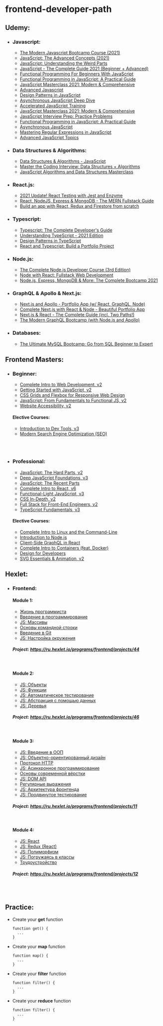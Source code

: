 # frontend-developer-path

## Udemy:
  - ### Javascript: 
    - [The Modern Javascript Bootcamp Course (2021)](https://www.udemy.com/course/javascript-beginners-complete-tutorial/)
    - [JavaScript: The Advanced Concepts (2021)](https://www.udemy.com/course/advanced-javascript-concepts/)
    - [JavaScript: Understanding the Weird Parts](https://www.udemy.com/course/understand-javascript/)
    - [JavaScript - The Complete Guide 2021 (Beginner + Advanced)](https://www.udemy.com/course/javascript-the-complete-guide-2020-beginner-advanced/)
    - [Functional Programming For Beginners With JavaScript](https://www.udemy.com/course/functional-programming-for-beginners-with-javascript/)
    - [Functional Programming in JavaScript: A Practical Guide](https://www.udemy.com/course/functional-programming-in-javascript-a-practical-guide/)
    - [JavaScript Masterclass 2021: Modern & Comprehensive](https://www.udemy.com/course/js-masterclass/)
    - [Advanced Javascript](https://www.udemy.com/course/javascript-advanced/)
    - [Design Patterns in JavaScript](https://www.udemy.com/course/design-patterns-javascript/)
    - [Asynchronous JavaScript Deep Dive](https://www.udemy.com/course/asynchronous-javascript-deep-dive/)
    - [Accelerated JavaScript Training](https://www.udemy.com/course/javascript-bootcamp-2016/)
    - [JavaScript Masterclass 2021: Modern & Comprehensive](https://www.udemy.com/course/js-masterclass/)
    - [JavaScript Interview Prep: Practice Problems](https://www.udemy.com/course/javascript-interview-prep/)
    - [Functional Programming in JavaScript: A Practical Guide](https://www.udemy.com/course/functional-programming-in-javascript-a-practical-guide/)
    - [Asynchronous JavaScript](https://www.udemy.com/course/asynchronous-javascript/)
    - [Mastering Regular Expressions in JavaScript](https://www.udemy.com/course/mastering-regular-expressions-in-javascript/)
    - [Advanced JavaScript Topics](https://www.udemy.com/course/learn-modern-javascript-advanced-topics/)

  - ### Data Structures & Algorithms:
    - [Data Structures & Algorithms - JavaScript](https://www.udemy.com/course/data-structures-algorithms-javascript/)
    - [Master the Coding Interview: Data Structures + Algorithms](https://www.udemy.com/course/master-the-coding-interview-data-structures-algorithms/)
    - [JavaScript Algorithms and Data Structures Masterclass](https://www.udemy.com/course/js-algorithms-and-data-structures-masterclass/)

  - ### React.js:
    - [2021 Update! React Testing with Jest and Enzyme](https://www.udemy.com/course/react-testing-with-jest-and-enzyme/)
    - [React, NodeJS, Express & MongoDB - The MERN Fullstack Guide](https://www.udemy.com/course/react-nodejs-express-mongodb-the-mern-fullstack-guide/)
    - [Build an app with React, Redux and Firestore from scratch](https://www.udemy.com/course/build-an-app-with-react-redux-and-firestore-from-scratch/)

  - ### Typescript:
    - [Typescript: The Complete Developer's Guide](https://www.udemy.com/course/typescript-the-complete-developers-guide/)
    - [Understanding TypeScript - 2021 Edition](https://www.udemy.com/course/understanding-typescript/)
    - [Design Patterns in TypeScript](https://www.udemy.com/course/design-patterns-typescript/)
    - [React and Typescript: Build a Portfolio Project](https://www.udemy.com/course/react-and-typescript-build-a-portfolio-project/)

  - ### Node.js:
    - [The Complete Node.js Developer Course (3rd Edition)](https://www.udemy.com/course/the-complete-nodejs-developer-course-2/)
    - [Node with React: Fullstack Web Development](https://www.udemy.com/course/node-with-react-fullstack-web-development/)
    - [Node.js, Express, MongoDB & More: The Complete Bootcamp 2021](https://www.udemy.com/course/nodejs-express-mongodb-bootcamp/)

  - ### GraphQL & Apollo & Next.js:
    - [Next.js and Apollo - Portfolio App (w/ React, GraphQL, Node)](https://www.udemy.com/course/nextjs-and-apollo-portfolio-app-w-react-graphql-node/)
    - [Complete Next.js with React & Node - Beautiful Portfolio App](https://www.udemy.com/course/awesome-nextjs-with-react-and-node-amazing-portfolio-app/)
    - [Next.js & React - The Complete Guide (incl. Two Paths!)](https://www.udemy.com/course/nextjs-react-the-complete-guide/)
    - [The Modern GraphQL Bootcamp (with Node.js and Apollo)](https://www.udemy.com/course/graphql-bootcamp/)
  
  - ### Databases:
    - [The Ultimate MySQL Bootcamp: Go from SQL Beginner to Expert](https://www.udemy.com/course/the-ultimate-mysql-bootcamp-go-from-sql-beginner-to-expert/)
## Frontend Masters:

- ### Beginner:
  - [Complete Intro to Web Development, v2](https://frontendmasters.com/courses/web-development-v2/)
  - [Getting Started with JavaScript, v2](https://frontendmasters.com/courses/getting-started-javascript-v2/)
  - [CSS Grids and Flexbox for Responsive Web Design](https://frontendmasters.com/courses/css-grids-flexbox/)
  - [JavaScript: From Fundamentals to Functional JS, v2](https://frontendmasters.com/courses/js-fundamentals-functional-v2/)
  - [Website Accessibility, v2](https://frontendmasters.com/courses/accessibility-v2/)
  #### Elective Courses:
  - [Introduction to Dev Tools, v3](https://frontendmasters.com/courses/dev-tools/)
  - [Modern Search Engine Optimization (SEO)](https://frontendmasters.com/courses/modern-seo/)

<br />
<br />

- ### Professional:
  - [JavaScript: The Hard Parts, v2](https://frontendmasters.com/courses/javascript-hard-parts-v2/)
  - [Deep JavaScript Foundations, v3](https://frontendmasters.com/courses/deep-javascript-v3/)
  - [JavaScript: The Recent Parts](https://frontendmasters.com/courses/js-recent-parts/)
  - [Complete Intro to React, v6](https://frontendmasters.com/courses/complete-react-v6/)
  - [Functional-Light JavaScript, v3](https://frontendmasters.com/courses/functional-javascript-v3/)
  - [CSS In-Depth, v2](https://frontendmasters.com/courses/css-in-depth-v2/)
  - [Full Stack for Front-End Engineers, v2](https://frontendmasters.com/courses/fullstack-v2/)
  - [TypeScript Fundamentals, v3](https://frontendmasters.com/courses/typescript-v3/)
  #### Elective Courses:
  - [Complete Intro to Linux and the Command-Line](https://frontendmasters.com/courses/linux-command-line/)
  - [Introduction to Node.js](https://frontendmasters.com/courses/node-js/)
  - [Client-Side GraphQL in React](https://frontendmasters.com/courses/client-graphql-react/)
  - [Complete Intro to Containers (feat. Docker)](https://frontendmasters.com/courses/complete-intro-containers/)
  - [Design for Developers](https://frontendmasters.com/courses/design-for-developers/)
  - [SVG Essentials & Animation, v2](https://frontendmasters.com/courses/svg-essentials-animation/)


## Hexlet:
  - ### Frontend:
    #### Module 1:
    - [Жизнь программиста](https://ru.hexlet.io/courses/prog-life)
    - [Введение в программирование](https://ru.hexlet.io/courses/introduction_to_programming)
    - [JS: Массивы](https://ru.hexlet.io/courses/js-arrays)
    - [Основы командной строки](https://ru.hexlet.io/courses/cli-basics)
    - [Введение в Git](https://ru.hexlet.io/courses/intro_to_git)
    - [JS: Настройка окружения](https://ru.hexlet.io/courses/js-setup-environment)


    ##### Project: https://ru.hexlet.io/programs/frontend/projects/44
    <br />

    #### Module 2:
    - [JS: Объекты](https://ru.hexlet.io/courses/js-objects)
    - [JS: Функции](https://ru.hexlet.io/courses/js-functions)
    - [JS: Автоматическое тестирование](https://ru.hexlet.io/courses/js-testing)
    - [JS: Абстракция с помощью данных](https://ru.hexlet.io/courses/js-data-abstraction)
    - [JS: Деревья](https://ru.hexlet.io/courses/js-trees)

    ##### Project: https://ru.hexlet.io/programs/frontend/projects/46
    <br />

    #### Module 3:
    - [JS: Введение в ООП](https://ru.hexlet.io/courses/js-introduction-to-oop)
    - [JS: Объектно-ориентированный дизайн](https://ru.hexlet.io/courses/js-object-oriented-design)
    - [Протокол HTTP](https://ru.hexlet.io/courses/http_protocol)
    - [JS: Асинхронное программирование](https://ru.hexlet.io/courses/js-asynchronous-programming)
    - [Основы современной вёрстки](https://ru.hexlet.io/courses/layout-designer-basics)
    - [JS: DOM API](https://ru.hexlet.io/courses/js-dom)
    - [Регулярные выражения](https://ru.hexlet.io/courses/regexpя)
    - [JS: Архитектура фронтенда](https://ru.hexlet.io/courses/js-frontend-architecture)
    - [JS: Продвинутое тестирование](https://ru.hexlet.io/courses/js-advanced-testing)

    ##### Project: https://ru.hexlet.io/programs/frontend/projects/11
    <br />

    #### Module 4:
    - [JS: React](https://ru.hexlet.io/courses/js-react)
    - [JS: Redux (React)](https://ru.hexlet.io/courses/js-redux)
    - [JS: Полиморфизм](https://ru.hexlet.io/courses/js-polymorphismм)
    - [JS: Погружаясь в классы](https://ru.hexlet.io/courses/js-classes)
    - [Трудоустройство](https://ru.hexlet.io/courses/employment)

    ##### Project: https://ru.hexlet.io/programs/frontend/projects/12
    <br />
    <br />

## Practice:
  - Create your **get** function
    ```
    function get() {
      ...
    }
    ```
  - Create your **map** function
    ```
    function map() {
      ...
    }
    ```
  - Create your **filter** function
    ```
    function filter() {
      ...
    }
    ```
  - Create your **reduce** function
    ```
    function filter() {
      ...
    }
    ```
